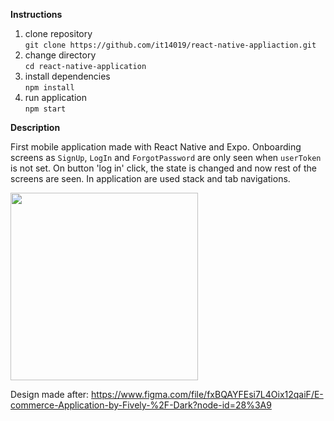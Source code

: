 **Instructions**
1. clone repository </br> `git clone https://github.com/it14019/react-native-appliaction.git`
2. change directory </br> `cd react-native-application`
3. install dependencies </br> `npm install`
4. run application </br> `npm start`

**Description**

First mobile application made with React Native and Expo. Onboarding screens as `SignUp`, `LogIn` and `ForgotPassword` are only seen when `userToken` is not set. On button 'log in' click, the state is changed and now rest of the screens are seen.
In application are used stack and tab navigations.

<img src="application-gif.gif" width="300">

Design made after:
https://www.figma.com/file/fxBQAYFEsi7L4Oix12qaiF/E-commerce-Application-by-Fively-%2F-Dark?node-id=28%3A9